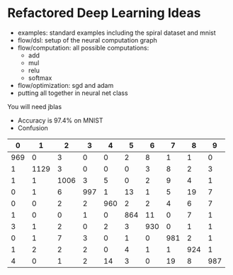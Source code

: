 # Refactored Deep Learning Ideas

+ examples: standard examples including the spiral dataset and mnist
+ flow/dsl: setup of the neural computation graph
+ flow/computation: all possible computations:
  - add
  - mul
  - relu
  - softmax
+ flow/optimization: sgd and adam
+ putting all together in neural net class

You will need jblas

+ Accuracy is 97.4% on MNIST
+ Confusion

|0|1|2|3|4|5|6|7|8|9|
|-|-|-|-|-|-|-|-|-|-|
|969|0|3|0|0|2|8|1|1|0|
|1|1129|3|0|0|0|3|8|2|3|
|1|1|1006|3|5|0|2|9|4|1|
|0|1|6|997|1|13|1|5|19|7|
|0|0|2|2|960|2|2|4|6|7|
|1|0|0|1|0|864|11|0|7|1|
|3|1|2|0|2|3|930|0|1|1|
|0|1|7|3|0|1|0|981|2|1|
|1|2|2|2|0|4|1|1|924|1|
|4|0|1|2|14|3|0|19|8|987|
